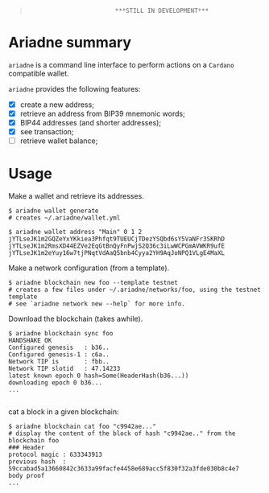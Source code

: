 >                             ***STILL IN DEVELOPMENT***

# Ariadne summary

`ariadne` is a command line interface to perform actions on a `Cardano`
compatible wallet.

`ariadne` provides the following features:

- [x] create a new address;
- [x] retrieve an address from BIP39 mnemonic words;
- [x] BIP44 addresses (and shorter addresses);
- [x] see transaction;
- [ ] retrieve wallet balance;

# Usage

Make a wallet and retrieve its addresses.

```sh-session
$ ariadne wallet generate
# creates ~/.ariadne/wallet.yml

$ ariadne wallet address "Main" 0 1 2
jYTLseJK1m2GQZeYxYKkiea3Phfqt9TUEUCjTDezYSQbd6sY5VaNFr3SKRhD
jYTLseJK1m2RmsXD44EZVe2EqGtBnQyFnPwjS2Q36c3iLwWCPGmAVWKR9ufE
jYTLseJK1m2eYuy16w7tjPNqtVdAaQ5bnb4Cyya2YH9AqJoNPQ1VLgE4MaXL
```

Make a network configuration (from a template).

```sh-session
$ ariadne blockchain new foo --template testnet
# creates a few files under ~/.ariadne/networks/foo, using the testnet template
# see `ariadne network new --help` for more info.
```

Download the blockchain (takes awhile).

```sh-session
$ ariadne blockchain sync foo
HANDSHAKE OK
Configured genesis   : b36..
Configured genesis-1 : c6a..
Network TIP is       : fbb..
Network TIP slotid   : 47.14233
latest known epoch 0 hash=Some(HeaderHash(b36...))
downloading epoch 0 b36...
...
 
```

cat a block in a given blockchain:

```sh-sesssion
$ ariadne blockchain cat foo "c9942ae..."
# display the content of the block of hash "c9942ae.." from the blockchain foo
### Header
protocol magic : 633343913
previous hash  : 59ccabad5a13660842c3633a99facfe4458e689acc5f830f32a3fde030b8c4e7
body proof
...
```